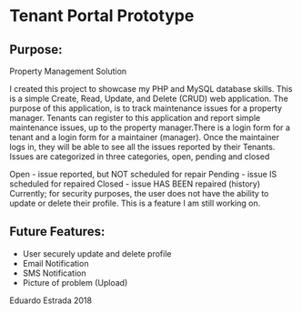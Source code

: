 # Tenant Portal Prototype

## Purpose:
Property Management Solution

I created this project to showcase my PHP and MySQL database skills. This is a simple 
Create, Read, Update, and Delete (CRUD) web application. The purpose of this application, 
is to track maintenance issues for a property manager. Tenants can register to this 
application and report simple maintenance issues, up to the property manager.There is a 
login form for a tenant and a login form for a maintainer (manager). Once the maintainer 
logs in, they will be able to see all the issues reported by their Tenants. Issues are 
categorized in three categories, open, pending and closed

Open - issue reported, but NOT scheduled for repair
Pending - issue IS scheduled for repaired
Closed - issue HAS BEEN repaired (history)
Currently; for security purposes, the user does not have the ability to update or delete 
their profile. This is a feature I am still working on.

## Future Features:

- User securely update and delete profile
- Email Notification
- SMS Notification
- Picture of problem (Upload)

Eduardo Estrada 2018

